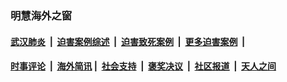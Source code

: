 
### 明慧海外之窗

####  [武汉肺炎](indexes/365.md?t=03121600) &nbsp;|&nbsp;  [迫害案例综述](indexes/328.md?t=03121600) &nbsp;|&nbsp; [迫害致死案例](indexes/277.md?t=03121600)  &nbsp;|&nbsp; [更多迫害案例](indexes/81.md?t=03121600)  &nbsp;|&nbsp; 
####  [时事评论](indexes/19.md?t=03121600) &nbsp;|&nbsp; [海外简讯](indexes/245.md?t=03121600)&nbsp;|&nbsp;  [社会支持](indexes/140.md?t=03121600) &nbsp;|&nbsp; [褒奖决议](indexes/282.md?t=03121600) &nbsp;|&nbsp; [社区报道](indexes/91.md?t=03121600)  &nbsp;|&nbsp; [天人之间](indexes/78.md?t=03121600) 

